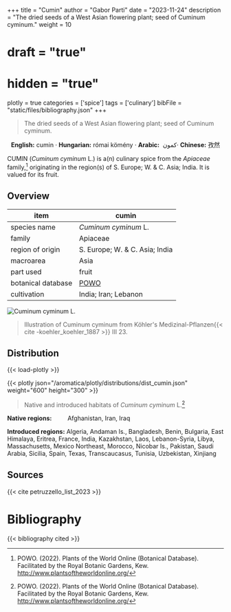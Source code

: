 +++
title = "Cumin"
author = "Gabor Parti"
date = "2023-11-24"
description = "The dried seeds of a West Asian flowering plant; seed of Cuminum cyminum."
weight = 10
# draft = "true"
# hidden = "true"
plotly = true
categories = ['spice']
tags = ['culinary']
bibFile = "static/files/bibliography.json"
+++

>The dried seeds of a West Asian flowering plant; seed of Cuminum cyminum.

<center>

**English:** cumin · **Hungarian:** római kömény · **Arabic:** <span class="arabic-text" dir="rtl">كمون </span> · **Chinese:** <span class="traditional-chinese-text">孜然</span> 

</center>

CUMIN (*Cuminum cyminum* L.) is a(n) culinary spice from the *Apiaceae* family,[^powo] originating in the region(s) of S. Europe; W. & C. Asia; India. It is valued for its fruit.

[^powo]: POWO. (2022). Plants of the World Online (Botanical Database). Facilitated by the Royal Botanic Gardens, Kew. http://www.plantsoftheworldonline.org/

## Overview

|       item       |                       cumin                       |
|------------------|---------------------------------------------------|
|   species name   |                *Cuminum cyminum* L.               |
|      family      |                      Apiaceae                     |
| region of origin |           S. Europe; W. & C. Asia; India          |
|     macroarea    |                        Asia                       |
|     part used    |                       fruit                       |
|botanical database|[POWO](https://powo.science.kew.org/taxon/840882-1)|
|    cultivation   |                India; Iran; Lebanon               |

![*Cuminum cyminum* L.](/images/illustrations/cumin.png?width=40rem "Illustration of Cuminum cyminum from Köhler's Medizinal-Pflanzen")

>Illustration of Cuminum cyminum from Köhler's Medizinal-Pflanzen{{< cite -koehler_koehler_1887 >}} III 23.

## Distribution

{{< load-plotly >}}

{{< plotly json="/aromatica/plotly/distributions/dist_cumin.json" weight="600" height="300" >}}

>Native and introduced habitats of *Cuminum cyminum* L.[^powo]

<p style="text-align:left;">

**Native regions:** &ensp; &ensp; &ensp; Afghanistan, Iran, Iraq

**Introduced regions:** Algeria, Andaman Is., Bangladesh, Benin, Bulgaria, East Himalaya, Eritrea, France, India, Kazakhstan, Laos, Lebanon-Syria, Libya, Massachusetts, Mexico Northeast, Morocco, Nicobar Is., Pakistan, Saudi Arabia, Sicilia, Spain, Texas, Transcaucasus, Tunisia, Uzbekistan, Xinjiang

</p>

## Sources

{{< cite petruzzello_list_2023 >}}

# Bibliography

{{< bibliography cited >}}

